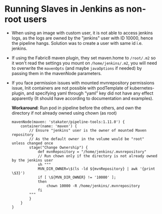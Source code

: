 
# Running Slaves in Jenkins as non-root users

* When using an image with custom user, it is not able to access jenkins logs, as the logs are owned by the "jenkins" user with ID 10000, hence the pipeline hangs. Solution was to create a user with same id i.e. jenkins. 
* If using the Fabric8 maven plugin, they set maven.home to `/root/.m2` so it won't read the settings you mount on `/home/jenkins/.m2`, you will need to overwrite the `mavenOpts` (and maybe `javaOptions` if needed) by passing them in the mavenNode parameters.
* If you face permission issues with mounted mvnrepository permissions issue, Init containers are not possible with podTemplate of kubernetes-plugin, and specifying yaml through “yaml” key did not have any effect apparently (It should have according to documentation and examples). 
  
  **Workaround**: Run pod in pipeline before the others, and own the directory if not already owned using chown (as root)

    ```
    mavenNode(maven: 'stakater/pipeline-tools:1.11.0') {
        container(name: 'maven') {
            // Ensure "jenkins" user is the owner of mounted Maven repository
            // As the default owner in the volume would be "root" unless changed once
            stage("Change Ownership") {
                def mvnRepository = "/home/jenkins/.mvnrepository"
                // Run chown only if the directory is not already owned by the jenkins user
                sh """
                MVN_DIR_OWNER=\$(ls -ld ${mvnRepository} | awk '{print \$3}')
                if [ \${MVN_DIR_OWNER} != '10000' ];
                then
                    chown 10000 -R /home/jenkins/.mvnrepository
                fi
            """
            }
        }
    }
    ```
